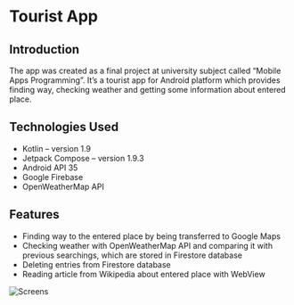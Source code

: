 # Tourist App

## Introduction
The app was created as a final project at university subject called “Mobile Apps Programming”. It’s a tourist app for Android platform which provides finding way, checking weather and getting some information about entered place.


## Technologies Used
- Kotlin – version 1.9
- Jetpack Compose – version 1.9.3
- Android API 35
- Google Firebase
- OpenWeatherMap API

## Features
- Finding way to the entered place by being transferred to Google Maps
- Checking weather with OpenWeatherMap API and comparing it with previous searchings, which are stored in Firestore database
- Deleting entries from Firestore database
- Reading article from Wikipedia about entered place with WebView

![Screens](https://github.com/user-attachments/assets/d4d02594-8f7d-4761-8aa4-5d65a66326e2)
